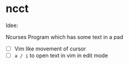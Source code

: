 # ncct

Idee:

Ncurses Program which has some text in a pad

- [ ] Vim like movement of cursor
- [ ] `a / i` to open text in vim in edit mode

